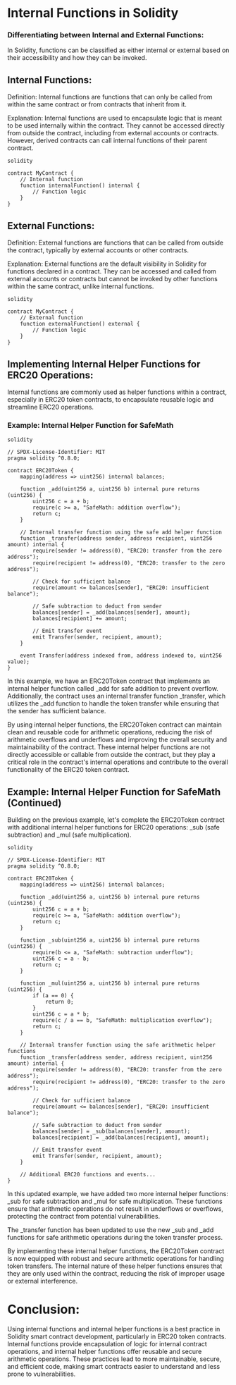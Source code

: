 # Internal Functions in Solidity

### Differentiating between Internal and External Functions:

In Solidity, functions can be classified as either internal or external based on their accessibility and how they can be invoked.

## Internal Functions:
Definition: Internal functions are functions that can only be called from within the same contract or from contracts that inherit from it.

Explanation: Internal functions are used to encapsulate logic that is meant to be used internally within the contract. They cannot be accessed directly from outside the contract, including from external accounts or contracts. However, derived contracts can call internal functions of their parent contract.

```
solidity

contract MyContract {
    // Internal function
    function internalFunction() internal {
        // Function logic
    }
}
```

## External Functions:
Definition: External functions are functions that can be called from outside the contract, typically by external accounts or other contracts.

Explanation: External functions are the default visibility in Solidity for functions declared in a contract. They can be accessed and called from external accounts or contracts but cannot be invoked by other functions within the same contract, unlike internal functions.
```
solidity

contract MyContract {
    // External function
    function externalFunction() external {
        // Function logic
    }
}
```

## Implementing Internal Helper Functions for ERC20 Operations:
Internal functions are commonly used as helper functions within a contract, especially in ERC20 token contracts, to encapsulate reusable logic and streamline ERC20 operations.

### Example: Internal Helper Function for SafeMath

```
solidity

// SPDX-License-Identifier: MIT
pragma solidity ^0.8.0;

contract ERC20Token {
    mapping(address => uint256) internal balances;

    function _add(uint256 a, uint256 b) internal pure returns (uint256) {
        uint256 c = a + b;
        require(c >= a, "SafeMath: addition overflow");
        return c;
    }

    // Internal transfer function using the safe add helper function
    function _transfer(address sender, address recipient, uint256 amount) internal {
        require(sender != address(0), "ERC20: transfer from the zero address");
        require(recipient != address(0), "ERC20: transfer to the zero address");

        // Check for sufficient balance
        require(amount <= balances[sender], "ERC20: insufficient balance");

        // Safe subtraction to deduct from sender
        balances[sender] = _add(balances[sender], amount);
        balances[recipient] += amount;

        // Emit transfer event
        emit Transfer(sender, recipient, amount);
    }

    event Transfer(address indexed from, address indexed to, uint256 value);
}
```
In this example, we have an ERC20Token contract that implements an internal helper function called _add for safe addition to prevent overflow. Additionally, the contract uses an internal transfer function _transfer, which utilizes the _add function to handle the token transfer while ensuring that the sender has sufficient balance.

By using internal helper functions, the ERC20Token contract can maintain clean and reusable code for arithmetic operations, reducing the risk of arithmetic overflows and underflows and improving the overall security and maintainability of the contract. These internal helper functions are not directly accessible or callable from outside the contract, but they play a critical role in the contract's internal operations and contribute to the overall functionality of the ERC20 token contract.

## Example: Internal Helper Function for SafeMath (Continued)

Building on the previous example, let's complete the ERC20Token contract with additional internal helper functions for ERC20 operations: _sub (safe subtraction) and _mul (safe multiplication).

```
solidity

// SPDX-License-Identifier: MIT
pragma solidity ^0.8.0;

contract ERC20Token {
    mapping(address => uint256) internal balances;

    function _add(uint256 a, uint256 b) internal pure returns (uint256) {
        uint256 c = a + b;
        require(c >= a, "SafeMath: addition overflow");
        return c;
    }

    function _sub(uint256 a, uint256 b) internal pure returns (uint256) {
        require(b <= a, "SafeMath: subtraction underflow");
        uint256 c = a - b;
        return c;
    }

    function _mul(uint256 a, uint256 b) internal pure returns (uint256) {
        if (a == 0) {
            return 0;
        }
        uint256 c = a * b;
        require(c / a == b, "SafeMath: multiplication overflow");
        return c;
    }

    // Internal transfer function using the safe arithmetic helper functions
    function _transfer(address sender, address recipient, uint256 amount) internal {
        require(sender != address(0), "ERC20: transfer from the zero address");
        require(recipient != address(0), "ERC20: transfer to the zero address");

        // Check for sufficient balance
        require(amount <= balances[sender], "ERC20: insufficient balance");

        // Safe subtraction to deduct from sender
        balances[sender] = _sub(balances[sender], amount);
        balances[recipient] = _add(balances[recipient], amount);

        // Emit transfer event
        emit Transfer(sender, recipient, amount);
    }

    // Additional ERC20 functions and events...
}
```

In this updated example, we have added two more internal helper functions: _sub for safe subtraction and _mul for safe multiplication. These functions ensure that arithmetic operations do not result in underflows or overflows, protecting the contract from potential vulnerabilities.

The _transfer function has been updated to use the new _sub and _add functions for safe arithmetic operations during the token transfer process.

By implementing these internal helper functions, the ERC20Token contract is now equipped with robust and secure arithmetic operations for handling token transfers. The internal nature of these helper functions ensures that they are only used within the contract, reducing the risk of improper usage or external interference.

# Conclusion:
Using internal functions and internal helper functions is a best practice in Solidity smart contract development, particularly in ERC20 token contracts. Internal functions provide encapsulation of logic for internal contract operations, and internal helper functions offer reusable and secure arithmetic operations. These practices lead to more maintainable, secure, and efficient code, making smart contracts easier to understand and less prone to vulnerabilities.

